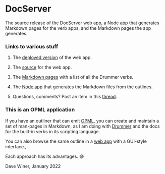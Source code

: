 # DocServer

The source release of the DocServer web app, a Node app that generates Markdown pages for the verb apps, and the Markdown pages the app generates.

### Links to various stuff

1. The <a href="http://docserver.scripting.com/?verb=file.writeWholeFile">deployed version</a> of the web app.

4. The <a href="https://github.com/scripting/docServer/tree/main/webapp">source</a> for the web app. 

2. The <a href="https://github.com/scripting/docServer/tree/main/docs">Markdown pages</a> with a list of all the Drummer verbs.

3. The <a href="https://github.com/scripting/docServer/tree/main/markdownapp">Node app</a> that generates the Markdown files from the outlines. 

5. Questions, comments? Post an item in this <a href="https://github.com/scripting/drummerSupport/issues/148">thread</a>. 

### This is an OPML application

If you have an outliner that can emit <a href="http://opml.org/">OPML</a>, you can create and maintain a set of man-pages in Markdown, as I am doing with <a href="http://drummer.scripting.com/">Drummer</a> and the docs for the built-in verbs in its scripting language. 

You can also browse the same outline in a <a href="http://docserver.scripting.com/">web app</a> with a GUI-style interface., 

Each approach has its advantages. :smile:

Dave Winer, January 2022

